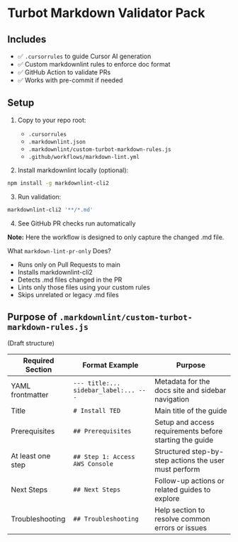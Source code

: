# Turbot Markdown Validator Pack

## Includes

- ✅ `.cursorrules` to guide Cursor AI generation
- ✅ Custom markdownlint rules to enforce doc format
- ✅ GitHub Action to validate PRs
- ✅ Works with pre-commit if needed

## Setup

1. Copy to your repo root:
   - `.cursorrules`
   - `.markdownlint.json`
   - `.markdownlint/custom-turbot-markdown-rules.js`
   - `.github/workflows/markdown-lint.yml`

2. Install markdownlint locally (optional):
```bash
npm install -g markdownlint-cli2
```

3. Run validation:
```bash
markdownlint-cli2 '**/*.md'
```

4. See GitHub PR checks run automatically

**Note:** Here the workflow is designed to only capture the changed .md file.

 What `markdown-lint-pr-only` Does?

   - Runs only on Pull Requests to main
   - Installs markdownlint-cli2
   - Detects .md files changed in the PR
   - Lints only those files using your custom
   rules
   - Skips unrelated or legacy .md files


## Purpose of `.markdownlint/custom-turbot-markdown-rules.js`

(Draft structure)

| **Required Section**   | **Format Example**                            | **Purpose**                                               |
|------------------------|-----------------------------------------------|-----------------------------------------------------------|
| YAML frontmatter       | `--- title:... sidebar_label:... ---`         | Metadata for the docs site and sidebar navigation         |
| Title                  | `# Install TED`                               | Main title of the guide                                   |
| Prerequisites          | `## Prerequisites`                            | Setup and access requirements before starting the guide   |
| At least one step      | `## Step 1: Access AWS Console`               | Structured step-by-step actions the user must perform     |
| Next Steps             | `## Next Steps`                               | Follow-up actions or related guides to explore            |
| Troubleshooting        | `## Troubleshooting`                          | Help section to resolve common errors or issues           |

